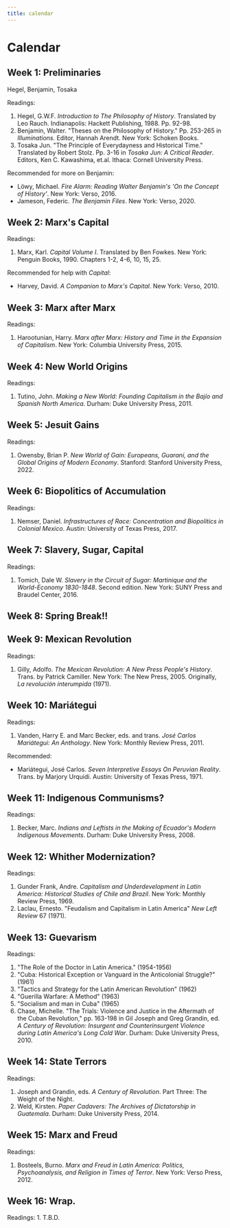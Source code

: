 ```yaml
---
title: calendar 
---
```


# Calendar

## Week 1: Preliminaries

Hegel, Benjamin, Tosaka

Readings:

1. Hegel, G.W.F. *Introduction to The Philosophy of History*. Translated by Leo Rauch. Indianapolis: Hackett Publishing, 1988. Pp. 92-98.
2. Benjamin, Walter. "Theses on the Philosophy of History." Pp. 253-265 in *Illuminations.* Editor, Hannah Arendt. New York: Schoken Books.
3. Tosaka Jun. "The Principle of Everydayness and Historical Time." Translated by Robert Stolz. Pp. 3-16 in *Tosaka Jun: A Critical Reader*. Editors, Ken C. Kawashima, et.al. Ithaca: Cornell University Press.

Recommended for more on Benjamin:

- Löwy, Michael. *Fire Alarm: Reading Walter Benjamin's 'On the Concept of History'*. New York: Verso, 2016.
- Jameson, Federic. *The Benjamin Files*. New York: Verso, 2020. 

## Week 2: Marx's Capital

Readings:

1. Marx, Karl. *Capital Volume I*. Translated by Ben Fowkes. New York: Penguin Books, 1990. Chapters 1-2, 4-6, 10, 15, 25.

Recommended for help with *Capital*:

- Harvey, David. *A Companion to Marx's Capital*. New York: Verso, 2010.

## Week 3: Marx after Marx

Readings:

1. Harootunian, Harry. *Marx after Marx: History and Time in the Expansion of Capitalism*. New York: Columbia University Press, 2015.

## Week 4:  New World Origins
Readings:  

1. Tutino, John.  *Making a New World: Founding Capitalism in the Bajío and Spanish North America*. Durham: Duke University Press, 2011.

## Week 5: Jesuit Gains
Readings: 

1. Owensby, Brian P.  *New World of Gain: Europeans, Guaraní, and the Global Origins of Modern Economy*. Stanford: Stanford University Press, 2022.

## Week 6:   Biopolitics of Accumulation
Readings:

1. Nemser, Daniel.  *Infrastructures of Race: Concentration and Biopolitics in Colonial Mexico*. Austin: University of Texas Press, 2017. 

## Week 7:  Slavery, Sugar, Capital
Readings:  

1. Tomich, Dale W. *Slavery in the Circuit of Sugar: Martinique and the World-Economy 1830-1848*. Second edition. New York: SUNY Press and Braudel Center, 2016. 

## Week 8: Spring Break!!

## Week 9:   Mexican Revolution
Readings:  

1. Gilly, Adolfo. *The Mexican Revolution: A New Press People's History*. Trans. by Patrick Camiller. New York: The New Press, 2005. Originally, *La revolución interumpida* (1971).

## Week 10:   Mariátegui
Readings:

1. Vanden, Harry E. and Marc Becker, eds. and trans. *José Carlos Mariátegui: An Anthology*. New York: Monthly Review Press, 2011. 

Recommended:

- Mariátegui, José Carlos. *Seven Interpretive Essays On Peruvian Reality*. Trans. by Marjory Urquidi. Austin: University of Texas Press, 1971.

## Week 11:   Indigenous Communisms?
Readings:

1. Becker, Marc. *Indians and Leftists in the Making of Ecuador's Modern Indigenous Movements*. Durham: Duke University Press, 2008.

## Week 12:  Whither Modernization?
Readings:

1. Gunder Frank, Andre. *Capitalism and Underdevelopment in Latin America: Historical Studies of Chile and Brazil*. New York: Monthly Review Press, 1969.
2. Laclau, Ernesto. "Feudalism and Capitalism in Latin America" *New Left Review* 67 (1971).

## Week 13:   Guevarism
Readings:

1. "The Role of the Doctor in Latin America." (1954-1956)
2. "Cuba: Historical Exception or Vanguard in the Anticolonial Struggle?" (1961)
3. "Tactics and Strategy for the Latin American Revolution" (1962)
4. "Guerilla Warfare: A Method" (1963)
5. "Socialism and man in Cuba" (1965)
6. Chase, Michelle. "The Trials: Violence and Justice in the Aftermath of the Cuban Revolution," pp. 163-198 in Gil Joseph and Greg Grandin, ed. *A Century of Revolution: Insurgent and Counterinsurgent Violence during Latin America's Long Cold War*. Durham: Duke University Press, 2010.

## Week 14:   State Terrors
Readings:

1. Joseph and Grandin, eds. *A Century of Revolution*. Part Three: The Weight of the Night. 
2. Weld, Kirsten. *Paper Cadavers: The Archives of Dictatorship in Guatemala*. Durham: Duke University Press, 2014.

## Week 15:   Marx and Freud
Readings:

1. Bosteels, Burno. *Marx and Freud in Latin America: Politics, Psychoanalysis, and Religion in Times of Terror*. New York: Verso Press, 2012.

## Week 16: Wrap.
Readings:
	1. T.B.D.




